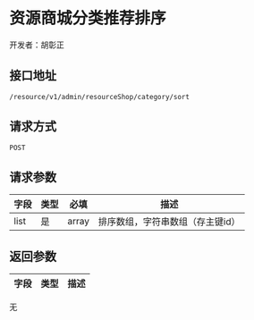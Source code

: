 # 资源商城分类推荐排序

开发者：胡彰正

## 接口地址

`/resource/v1/admin/resourceShop/category/sort`

## 请求方式

`POST`

## 请求参数

| 字段 | 类型 | 必填 | 描述 |
| - | - | - | - |
| list | 是 | array |排序数组，字符串数组（存主键id）|

## 返回参数

| 字段 | 类型 | 描述 |
| - | - | - |
无
